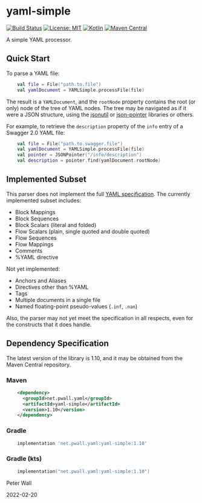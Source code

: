 # yaml-simple

[![Build Status](https://travis-ci.com/pwall567/yaml-simple.svg?branch=main)](https://travis-ci.com/github/pwall567/yaml-simple)
[![License: MIT](https://img.shields.io/badge/License-MIT-yellow.svg)](https://opensource.org/licenses/MIT)
[![Kotlin](https://img.shields.io/static/v1?label=Kotlin&message=v1.5.20&color=7f52ff&logo=kotlin&logoColor=7f52ff)](https://github.com/JetBrains/kotlin/releases/tag/v1.5.20)
[![Maven Central](https://img.shields.io/maven-central/v/net.pwall.yaml/yaml-simple?label=Maven%20Central)](https://search.maven.org/search?q=g:%22net.pwall.yaml%22%20AND%20a:%22yaml-simple%22)

A simple YAML processor.

## Quick Start

To parse a YAML file:
```kotlin
    val file = File("path.to.file")
    val yamlDocument = YAMLSimple.processFile(file)
```

The result is a `YAMLDocument`, and the `rootNode` property contains the root (or only) node of the tree of YAML nodes.
The tree may be navigated as if it were a JSON structure, using the [jsonutil](https://github.com/pwall567/jsonutil) or
[json-pointer](https://github.com/pwall567/json-pointer) libraries or others.

For example, to retrieve the `description` property of the `info` entry of a Swagger 2.0 YAML file:
```kotlin
    val file = File("path.to.swagger.file")
    val yamlDocument = YAMLSimple.processFile(file)
    val pointer = JSONPointer("/info/description")
    val description = pointer.find(yamlDocument.rootNode)
```

## Implemented Subset

This parser does not implement the full [YAML specification](https://yaml.org/spec/1.2/spec.html).
The currently implemented subset includes:

- Block Mappings
- Block Sequences
- Block Scalars (literal and folded)
- Flow Scalars (plain, single quoted and double quoted)
- Flow Sequences
- Flow Mappings
- Comments
- %YAML directive

Not yet implemented:

- Anchors and Aliases
- Directives other than %YAML
- Tags
- Multiple documents in a single file
- Named floating-point pseudo-values (`.inf`, `.nan`)

Also, the parser may not yet meet the specification in all respects, even for the constructs that it does handle.

## Dependency Specification

The latest version of the library is 1.10, and it may be obtained from the Maven Central repository.

### Maven
```xml
    <dependency>
      <groupId>net.pwall.yaml</groupId>
      <artifactId>yaml-simple</artifactId>
      <version>1.10</version>
    </dependency>
```
### Gradle
```groovy
    implementation 'net.pwall.yaml:yaml-simple:1.10'
```
### Gradle (kts)
```kotlin
    implementation("net.pwall.yaml:yaml-simple:1.10")
```

Peter Wall

2022-02-20
